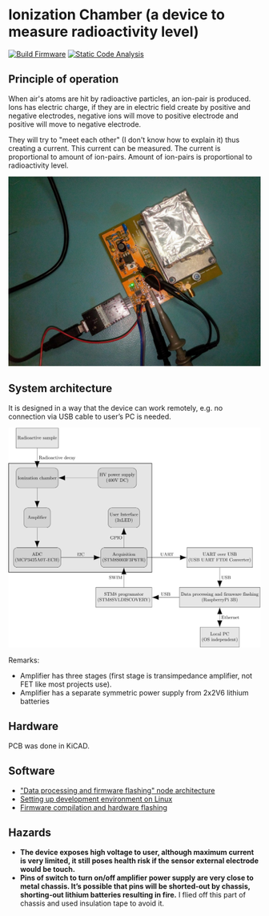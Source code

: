# Ionization Chamber (a device to measure radioactivity level)

[![Build Firmware](https://github.com/RobertGawron/IonizationChamber/workflows/Build%20Firmware/badge.svg)](https://github.com/RobertGawron/IonizationChamber/actions?query=workflow%3A%22Build+Firmware%22) [![Static Code Analysis](https://github.com/RobertGawron/IonizationChamber/workflows/Static%20Code%20Analysis/badge.svg)](https://github.com/RobertGawron/IonizationChamber/actions?query=workflow%3A%22Static+Code+Analysis%22)

## Principle of operation

When air's atoms are hit by radioactive particles, an ion-pair is produced. Ions has electric charge, if they are in electric field create by positive and negative electrodes, negative ions will move to positive electrode and positive will move to negative electrode.

They will try to "meet each other" (I don't know how to explain it) thus creating a current. This current can be measured. The current is proportional to amount of ion-pairs. Amount of ion-pairs is proportional to radioactivity level.

![architecture](https://raw.githubusercontent.com/RobertGawron/IonizationChamber/master/Documentation/Pictures/pcb_01_09_2019.jpg)


## System architecture

It is designed in a way that the device can work remotely, e.g. no connection via USB cable to user’s PC is needed.

![architecture](https://raw.githubusercontent.com/RobertGawron/IonizationChamber/master/Documentation/Diagrams/ArchitectureOverview-1.png)

Remarks:
* Amplifier has three stages (first stage is transimpedance amplifier, not FET like most projects use). 
* Amplifier has a separate symmetric power supply from 2x2V6 lithium batteries


## Hardware

PCB was done in KiCAD.


## Software
* ["Data processing and firmware flashing" node architecture
](https://github.com/RobertGawron/IonizationChamber/wiki/%22Data-processing-and-firmware-flashing%22-node-architecture
)
* [Setting up development environment on Linux
](https://github.com/RobertGawron/IonizationChamber/wiki/Setting-up-development-environment-on-Linux) 
* [Firmware compilation and hardware flashing
](https://github.com/RobertGawron/IonizationChamber/wiki/Firmware-compilation-and-hardware-flashing) 


## Hazards

* **The device exposes high voltage to user, although maximum current is very limited, it still poses health risk if the sensor external electrode would be touch.**
* **Pins of switch to turn on/off amplifier power supply are very close to metal chassis. It’s possible that pins will be shorted-out by chassis, shorting-out lithium batteries resulting in fire.** I flied off this part of chassis and used insulation tape to avoid it.
